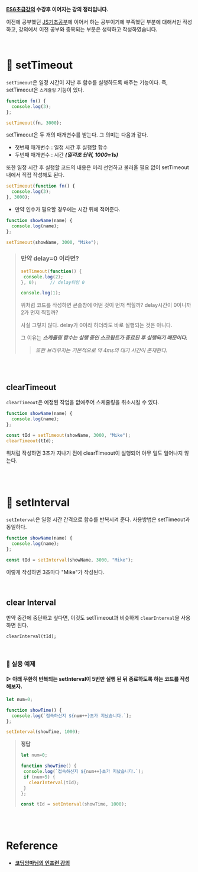 **[ES6초급강의](https://github.com/Jeong-jj/javascript-self-study/blob/main/archive/ES6/01_ES6_%EA%B8%B0%EC%B4%88.md) 수강후 이어지는 강의 정리입니다.**

이전에 공부했던 [JS기초공부](https://github.com/Jeong-jj/javascript-self-study/tree/main/archive/Javascript%EA%B8%B0%EC%B4%88)에 이어서 하는 공부이기에 부족했던 부분에 대해서만 작성하고, 강의에서 이전 공부와 중복되는 부분은 생략하고 작성하였습니다.

<br/>

# 📌 setTimeout

`setTimeout`은 일정 시간이 지난 후 함수를 실행하도록 해주는 기능이다. 즉, setTimeout은 `스케쥴링` 기능이 있다.

```javascript
function fn() {
  console.log(3);
};

setTimeout(fn, 3000);
```

setTimeout은 두 개의 매개변수를 받는다. 그 의미는 다음과 같다.

- 첫번째 매개변수 : 일정 시간 후 실행할 함수
- 두번째 매개변수 : 시간 **_(밀리초 단위, 1000=1s)_**

또한 일정 시간 후 실행할 코드의 내용은 미리 선언하고 불러올 필요 없이 setTimeout내에서 직접 작성해도 된다.

```javascript
setTimeout(function fn() {
  console.log(3);
}, 3000);
```

- 만약 인수가 필요할 경우에는 시간 뒤에 적어준다.

```javascript
function showName(name) {
  console.log(name);
};

setTimeout(showName, 3000, "Mike");
```

> ### 만약 delay=0 이라면?
>
>```javascript
>setTimeout(function() {
>  console.log(2);
>}, 0);		// delay타임 0
>
>console.log(1);
>```
>
>위처럼 코드를 작성하면 콘솔창에 어떤 것이 먼저 찍힐까? delay시간이 0이니까 2가 먼저 찍힐까?
>
>사실 그렇지 않다. delay가 0이라 하더라도 바로 실행되는 것은 아니다.
>
>그 이유는 **_스케쥴링 함수는 실행 중인 스크립트가 종료된 후 실행되기 때문이다._**
>> _또한 브라우저는 기본적으로 약 4ms의 대기 시간이 존재한다._

<br/>
<br/>

## clearTimeout

`clearTimeout`은 예정된 작업을 없애주어 스케쥴링을 취소시킬 수 있다.

```javascript
function showName(name) {
  console.log(name);
};

const tId = setTimeout(showName, 3000, "Mike");
clearTimeout(tId);
```

위처럼 작성하면 3초가 지나기 전에 clearTimeout이 실행되어 아무 일도 일어나지 않는다.

<br/>
<br/>

# 📌 setInterval

`setInterval`은 일정 시간 간격으로 함수를 반복시켜 준다. 사용방법은 setTimeout과 동일하다.

```javascript
function showName(name) {
  console.log(name);
};

const tId = setInterval(showName, 3000, "Mike");
```

이렇게 작성하면 3초마다 "Mike"가 작성된다.

<br/>

## clear Interval

만약 중간에 중단하고 싶다면, 이것도 setTimeout과 비슷하게 `clearInterval`을 사용하면 된다.

	clearInterval(tId);

<br/>

### 📢 실용 예제
#### ▷ 아래 무한히 반복되는 setInterval이 5번만 실행 된 뒤 종료하도록 하는 코드를 작성해보자.

```javascript
let num=0;

function showTime() {
  console.log(`접속하신지 ${num++}초가 지났습니다.`);
};

setInterval(showTime, 1000);
```

> **정답**
>```javascript
>let num=0;
>
>function showTime() {
>  console.log(`접속하신지 ${num++}초가 지났습니다.`);
>  if (num>5) {
>    clearInterval(tId);
>  }
>};
>
>const tId = setInterval(showTime, 1000);
>```

<br/>
<br/>

# Reference

- **[코딩앙마님의 인프런 강의](https://www.inflearn.com/course/%EC%99%95%EC%B4%88%EB%B3%B4-%EC%9E%90%EB%B0%94%EC%8A%A4%ED%81%AC%EB%A6%BD%ED%8A%B8/dashboard)**
